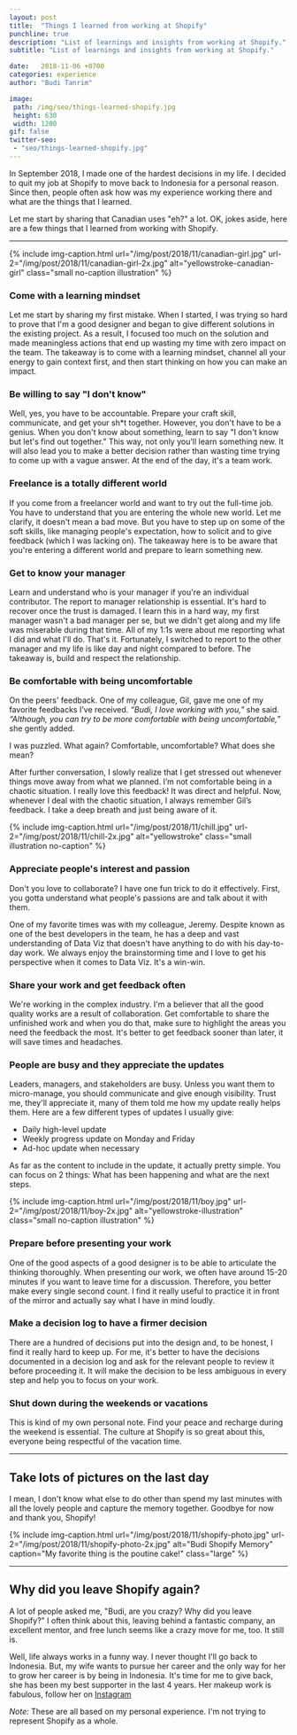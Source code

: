 ```yaml
---
layout: post
title:  "Things I learned from working at Shopify"
punchline: true
description: "List of learnings and insights from working at Shopify."
subtitle: "List of learnings and insights from working at Shopify."

date:   2018-11-06 +0700
categories: experience
author: "Budi Tanrim"

image:
 path: /img/seo/things-learned-shopify.jpg
 height: 630
 width: 1200
gif: false
twitter-seo: 
 - "seo/things-learned-shopify.jpg"
---
```


In September 2018, I made one of the hardest decisions in my life. I decided to quit my job at Shopify to move back to Indonesia for a personal reason. Since then, people often ask how was my experience working there and what are the things that I learned.

Let me start by sharing that Canadian uses "eh?" a lot. OK, jokes aside, here are a few things that I learned from working with Shopify.

---

{% include img-caption.html 
url="/img/post/2018/11/canadian-girl.jpg" 
url-2="/img/post/2018/11/canadian-girl-2x.jpg" 
alt="yellowstroke-canadian-girl" 
class="small no-caption illustration" %}

### Come with a learning mindset
Let me start by sharing my first mistake. When I started, I was trying so hard to prove that I'm a good designer and began to give different solutions in the existing project. As a result, I focused too much on the solution and made meaningless actions that end up wasting my time with zero impact on the team. The takeaway is to come with a learning mindset, channel all your energy to gain context first, and then start thinking on how you can make an impact.

### Be willing to say "I don't know"
Well, yes, you have to be accountable. Prepare your craft skill, communicate, and get your sh*t together. However, you don't have to be a genius. When you don't know about something, learn to say "I don't know but let's find out together." This way, not only you'll learn something new. It will also lead you to make a better decision rather than wasting time trying to come up with a vague answer. At the end of the day, it's a team work.

### Freelance is a totally different world
If you come from a freelancer world and want to try out the full-time job. You have to understand that you are entering the whole new world. Let me clarify, it doesn't mean a bad move. But you have to step up on some of the soft skills, like managing people's expectation, how to solicit and to give feedback (which I was lacking on). The takeaway here is to be aware that you're entering a different world and prepare to learn something new.

### Get to know your manager 
Learn and understand who is your manager if you're an individual contributor. The report to manager relationship is essential. It's hard to recover once the trust is damaged. I learn this in a hard way, my first manager wasn't a bad manager per se, but we didn't get along and my life was miserable during that time. All of my 1:1s were about me reporting what I did and what I'll do. That's it. Fortunately, I switched to report to the other manager and my life is like day and night compared to before. The takeaway is, build and respect the relationship.

### Be comfortable with being uncomfortable
On the peers' feedback. One of my colleague, Gil, gave me one of my favorite feedbacks I’ve received. _“Budi, I love working with you,”_ she said. _“Although, you can try to be more comfortable with being uncomfortable,”_ she gently added.

I was puzzled. What again? Comfortable, uncomfortable? What does she mean? 

After further conversation, I slowly realize that I get stressed out whenever things move away from what we planned. I’m not comfortable being in a chaotic situation. I really love this feedback! It was direct and helpful. Now, whenever I deal with the chaotic situation, I always remember Gil’s feedback. I take a deep breath and just being aware of it.

{% include img-caption.html 
url="/img/post/2018/11/chill.jpg" 
url-2="/img/post/2018/11/chill-2x.jpg" 
alt="yellowstroke" 
class="small illustration no-caption" %}

### Appreciate people's interest and passion
Don't you love to collaborate? I have one fun trick to do it effectively. First, you gotta understand what people's passions are and talk about it with them.

One of my favorite times was with my colleague, Jeremy. Despite known as one of the best developers in the team, he has a deep and vast understanding of Data Viz that doesn't have anything to do with his day-to-day work. We always enjoy the brainstorming time and I love to get his perspective when it comes to Data Viz. It's a win-win.

### Share your work and get feedback often
We're working in the complex industry. I'm a believer that all the good quality works are a result of collaboration. Get comfortable to share the unfinished work and when you do that, make sure to highlight the areas you need the feedback the most. It's better to get feedback sooner than later, it will save times and headaches.

### People are busy and they appreciate the updates
Leaders, managers, and stakeholders are busy. Unless you want them to micro-manage, you should communicate and give enough visibility. Trust me, they'll appreciate it, many of them told me how my update really helps them. Here are a few different types of updates I usually give:

- Daily high-level update
- Weekly progress update on Monday and Friday
- Ad-hoc update when necessary

As far as the content to include in the update, it actually pretty simple. You can focus on 2 things: What has been happening and what are the next steps.

{% include img-caption.html 
url="/img/post/2018/11/boy.jpg" 
url-2="/img/post/2018/11/boy-2x.jpg" 
alt="yellowstroke-illustration" 
class="small no-caption illustration" %}

### Prepare before presenting your work
One of the good aspects of a good designer is to be able to articulate the thinking thoroughly. When presenting our work, we often have around 15-20 minutes if you want to leave time for a discussion. Therefore, you better make every single second count. I find it really useful to practice it in front of the mirror and actually say what I have in mind loudly.

### Make a decision log to have a firmer decision
There are a hundred of decisions put into the design and, to be honest, I find it really hard to keep up. For me, it's better to have the decisions documented in a decision log and ask for the relevant people to review it before proceeding it. It will make the decision to be less ambiguous in every step and help you to focus on your work.

### Shut down during the weekends or vacations
This is kind of my own personal note. Find your peace and recharge during the weekend is essential. The culture at Shopify is so great about this, everyone being respectful of the vacation time.

---

## Take lots of pictures on the last day
I mean, I don't know what else to do other than spend my last minutes with all the lovely people and capture the memory together. Goodbye for now and thank you, Shopify!

{% include img-caption.html 
url="/img/post/2018/11/shopify-photo.jpg" 
url-2="/img/post/2018/11/shopify-photo-2x.jpg" 
alt="Budi Shopify Memory" 
caption="My favorite thing is the poutine cake!" 
class="large" %}

--- 

## Why did you leave Shopify again?
A lot of people asked me, "Budi, are you crazy? Why did you leave Shopify?" I often think about this, leaving behind a fantastic company, an excellent mentor, and free lunch seems like a crazy move for me, too. It still is.

Well, life always works in a funny way. I never thought I'll go back to Indonesia. But, my wife wants to pursue her career and the only way for her to grow her career is by being in Indonesia. It's time for me to give back, she has been my best supporter in the last 4 years. Her makeup work is fabulous, follow her on [Instagram][tutin-ig]

_Note:_ These are all based on my personal experience. I'm not trying to represent Shopify as a whole.

[tutin-ig]: https://www.instagram.com/agustine.gozali/

